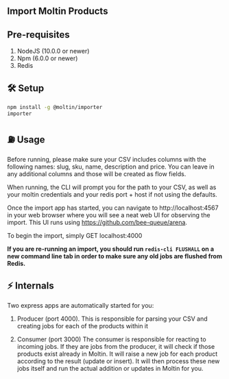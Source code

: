 ## Import Moltin Products

## Pre-requisites
1. NodeJS (10.0.0 or newer)
2. Npm (6.0.0 or newer)
3. Redis

## 🛠 Setup
```bash
npm install -g @moltin/importer
importer
```

## ⛽️ Usage

Before running, please make sure your CSV includes columns with the following names: slug, sku, name, description and price. You can leave in any additional columns and those will be created as flow fields.

When running, the CLI will prompt you for the path to your CSV, as well as your moltin credentials and your redis port + host if not using the defaults.

Once the import app has started, you can navigate to http://localhost:4567 in your web browser where you will see a neat web UI for observing the import. This UI runs using https://github.com/bee-queue/arena.

To begin the import, simply GET localhost:4000

**If you are re-running an import, you should run `redis-cli FLUSHALL` on a new command line tab in order to  make sure any old jobs are flushed from Redis.**

## ⚡️ Internals
Two express apps are automatically started for you:

1. Producer (port 4000).
This is responsible for parsing your CSV and creating jobs for each of the products within it

2. Consumer (port 3000)
The consumer is responsible for reacting to incoming jobs. If they are jobs from the producer, it will check if those products exist already in Moltin. It will raise a new job for each product according to the result (update or insert). It will then process these new jobs itself and run the actual addition or updates in Moltin for you.